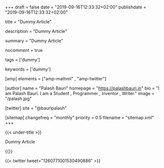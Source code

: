 +++
draft = false
date = "2019-09-16T12:33:32+02:00"
publishdate = "2019-09-16T12:33:32+02:00"

title = "Dummy Article"

description = "Dummy Article"

summary = "Dummy Article"

nocomment = true

tags = ['dummy']

keywords = ['dummy']

[amp]
    elements = ["amp-mathml" , "amp-twitter"]

[author]
    name = "Palash Bauri"
    homepage = "https://palashbauri.in"
    bio = "I am Palash Bauri. I am a Student , Programmer , Inventor , Writer."
    image = "/palash.jpg"


[twitter]
    site = "@bauripalash"

[sitemap]
  changefreq = "monthly"
  priority = 0.5
  filename = "sitemap.xml"
+++

{{< under-title >}}

Dummy Article

{{<math>}}
\[a^2 = {b^2 + c^2 \over x+2^x}.\]
{{</math>}}

{{< twitter tweet="1260771001530490886" >}}



